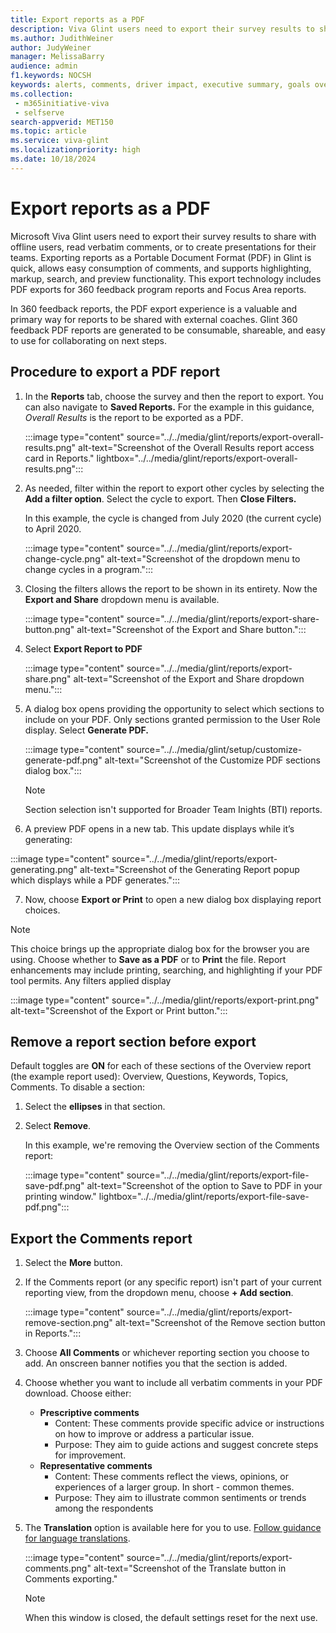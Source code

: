 ```yaml
---
title: Export reports as a PDF
description: Viva Glint users need to export their survey results to share with offline users, read verbatim comments, or to create presentations for their teams. Exporting reports as a PDF in Glint is quick, allows easy consumption of comments.
ms.author: JudithWeiner
author: JudyWeiner
manager: MelissaBarry
audience: admin
f1.keywords: NOCSH
keywords: alerts, comments, driver impact, executive summary, goals overview, heat map, disable comments, disable comments export, comments export, verbatim comments export, overall results, manager report, response rate, team summary, report access level, add report sections, delete report sections, prescriptive comments, representative comments
ms.collection: 
 - m365initiative-viva
 - selfserve
search-appverid: MET150
ms.topic: article
ms.service: viva-glint
ms.localizationpriority: high
ms.date: 10/18/2024
---
```


# Export reports as a PDF

Microsoft Viva Glint users need to export their survey results to share with offline users, read verbatim comments, or to create presentations for their teams. Exporting reports as a Portable Document Format (PDF) in Glint is quick, allows easy consumption of comments, and supports highlighting, markup, search, and preview functionality. This export technology includes PDF exports for 360 feedback program reports and Focus Area reports.

In 360 feedback reports, the PDF export experience is a valuable and primary way for reports to be shared with external coaches. Glint 360 feedback PDF reports are generated to be consumable, shareable, and easy to use for collaborating on next steps.

## Procedure to export a PDF report

1. In the **Reports** tab, choose the survey and then the report to export. You can also navigate to **Saved Reports.**  For the example in this guidance, *Overall Results* is the report to be exported as a PDF.

   :::image type="content" source="../../media/glint/reports/export-overall-results.png" alt-text="Screenshot of the Overall Results report access card in Reports." lightbox="../../media/glint/reports/export-overall-results.png":::

2. As needed, filter within the report to export other cycles by selecting the **Add a filter option**. Select the cycle to export. Then **Close Filters.**

   In this example, the cycle is changed from July 2020 (the current cycle) to April 2020.

   :::image type="content" source="../../media/glint/reports/export-change-cycle.png" alt-text="Screenshot of the dropdown menu to change cycles in a program.":::

3. Closing the filters allows the report to be shown in its entirety. Now the **Export and Share** dropdown menu is available.

   :::image type="content" source="../../media/glint/reports/export-share-button.png" alt-text="Screenshot of the Export and Share button.":::

4. Select **Export Report to PDF**

   :::image type="content" source="../../media/glint/reports/export-share.png" alt-text="Screenshot of the Export and Share dropdown menu.":::

5. A dialog box opens providing the opportunity to select which sections to include on your PDF. Only sections granted permission to the User Role display. Select **Generate PDF.**

   :::image type="content" source="../../media/glint/setup/customize-generate-pdf.png" alt-text="Screenshot of the Customize PDF sections dialog box.":::
 
   > [!NOTE]
   > Section selection isn't supported for Broader Team Inights (BTI) reports.

6.	A preview PDF opens in a new tab. This update displays while it’s generating:

   :::image type="content" source="../../media/glint/reports/export-generating.png" alt-text="Screenshot of the Generating Report popup which displays while a PDF generates.":::

7.	Now, choose **Export or Print** to open a new dialog box displaying report choices.

   > [!NOTE]
   > This choice brings up the appropriate dialog box for the browser you are using. Choose whether to **Save as a PDF** or to **Print** the file. Report enhancements may include printing, searching, and highlighting if your PDF tool permits. Any filters applied display

   :::image type="content" source="../../media/glint/reports/export-print.png" alt-text="Screenshot of the Export or Print button.":::

## Remove a report section before export

Default toggles are **ON** for each of these sections of the Overview report (the example report used): Overview, Questions, Keywords, Topics, Comments.
To disable a section:

1.	Select the **ellipses** in that section.
2.	Select **Remove**.

    In this example, we're removing the Overview section of the Comments report:

    :::image type="content" source="../../media/glint/reports/export-file-save-pdf.png" alt-text="Screenshot of the option to Save to PDF in your printing window." lightbox="../../media/glint/reports/export-file-save-pdf.png":::

## Export the Comments report

1.	Select the **More** button.
2.	If the Comments report (or any specific report) isn't part of your current reporting view, from the dropdown menu, choose **+ Add section**.

    :::image type="content" source="../../media/glint/reports/export-remove-section.png" alt-text="Screenshot of the Remove section button in Reports.":::

3.	Choose **All Comments** or whichever reporting section you choose to add. An onscreen banner notifies you that the section is added.
4.	Choose whether you want to include all verbatim comments in your PDF download. Choose either:
    - **Prescriptive comments** 
      - Content: These comments provide specific advice or instructions on how to improve or address a particular issue.
      - Purpose: They aim to guide actions and suggest concrete steps for improvement.
    - **Representative comments** 
      -  Content: These comments reflect the views, opinions, or experiences of a larger group. In short - common themes.
      -  Purpose: They aim to illustrate common sentiments or trends among the respondents
5. The **Translation** option is available here for you to use. [Follow guidance for language translations](/viva/glint/setup/language-translations).

   :::image type="content" source="../../media/glint/reports/export-comments.png" alt-text="Screenshot of the Translate button in Comments exporting." 

   > [!NOTE]
   > When this window is closed, the default settings reset for the next use.

